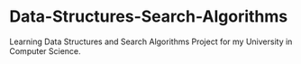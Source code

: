 # Data-Structures-Search-Algorithms
Learning Data Structures and Search Algorithms 
Project for my University in Computer Science.

